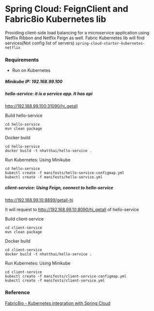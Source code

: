 # Spring Cloud: FeignClient and Fabric8io Kubernetes lib
Providing client-side load balancing for a microservice application using Netflix Ribbon and Netflix Feign as well.
Fabric Kubernetes lib will find services(Not config list of servers)
`spring-cloud-starter-kubernetes-netflix`

### Requirements
+ Run on Kubernetes


##### Minikube IP: 192.168.99.100

##### hello-service: it is a service app. It has api
http://192.168.99.100:31090/hi_getall

Build hello-service
```
cd hello-service
mvn clean package
```

Docker build
```
cd hello-service
docker build -t nhatthai/hello-service .
```

Run Kubernetes: Using Minikube
```
cd hello-service
kubectl create -f manifests/hello-service-configmap.yml
kubectl create -f manifests/hello-service.yml
```

##### client-service: Using Feign, connect to hello-service
http://192.168.99.10:8899/getall-hi

It will request to http://192.168.99.10:8090/hi_getall of hello-service

Build client-service
```
cd client-service
mvn clean package
```

Docker build
```
cd client-service
docker build -t nhatthai/hello-service .
```

Run Kubernetes: Using Minikube
```
cd client-service
kubectl create -f manifests/client-service-configmap.yml
kubectl create -f manifests/client-service.yml
```

### Reference
[Fabric8io - Kubernetes integration with Spring Cloud](https://github.com/fabric8io/spring-cloud-kubernetes)